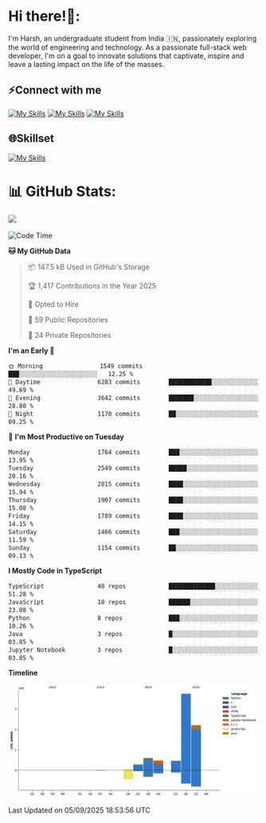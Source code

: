 
# Hi there!👋:
<p> I'm Harsh, an undergraduate student from India 🇮🇳, passionately exploring the world of engineering and technology. As a passionate full-stack web developer, I'm on a goal to innovate solutions that captivate, inspire and leave a lasting impact on the life of the masses. </p>

## ⚡Connect with me

[![My Skills](https://skillicons.dev/icons?i=gmail)](mailto:harshpandey.tech@gmail.com) [![My Skills](https://skillicons.dev/icons?i=linkedin)](https://linkedin.com/in/harsh3dev) [![My Skills](https://skillicons.dev/icons?i=twitter)](https://x.com/harshxai)

## 🌐Skillset
[![My Skills](https://skillicons.dev/icons?i=js,ts,react,nextjs,nodejs,tailwind,mongo,express,postgres,prisma,html,css,docker,aws,cpp,git,vscode,figma)](https://skillicons.dev)


# 📊 GitHub Stats:
![](https://komarev.com/ghpvc/?username=harsh3dev)

<!--START_SECTION:waka-->
![Code Time](http://img.shields.io/badge/Code%20Time-556%20hrs%2029%20mins-blue)

**🐱 My GitHub Data** 

> 📦 147.5 kB Used in GitHub's Storage 
 > 
> 🏆 1,417 Contributions in the Year 2025
 > 
> 💼 Opted to Hire
 > 
> 📜 59 Public Repositories 
 > 
> 🔑 24 Private Repositories 
 > 
**I'm an Early 🐤** 

```text
🌞 Morning                1549 commits        ███░░░░░░░░░░░░░░░░░░░░░░   12.25 % 
🌆 Daytime                6283 commits        ████████████░░░░░░░░░░░░░   49.69 % 
🌃 Evening                3642 commits        ███████░░░░░░░░░░░░░░░░░░   28.80 % 
🌙 Night                  1170 commits        ██░░░░░░░░░░░░░░░░░░░░░░░   09.25 % 
```
📅 **I'm Most Productive on Tuesday** 

```text
Monday                   1764 commits        ███░░░░░░░░░░░░░░░░░░░░░░   13.95 % 
Tuesday                  2549 commits        █████░░░░░░░░░░░░░░░░░░░░   20.16 % 
Wednesday                2015 commits        ████░░░░░░░░░░░░░░░░░░░░░   15.94 % 
Thursday                 1907 commits        ████░░░░░░░░░░░░░░░░░░░░░   15.08 % 
Friday                   1789 commits        ████░░░░░░░░░░░░░░░░░░░░░   14.15 % 
Saturday                 1466 commits        ███░░░░░░░░░░░░░░░░░░░░░░   11.59 % 
Sunday                   1154 commits        ██░░░░░░░░░░░░░░░░░░░░░░░   09.13 % 
```


**I Mostly Code in TypeScript** 

```text
TypeScript               40 repos            █████████████░░░░░░░░░░░░   51.28 % 
JavaScript               18 repos            ██████░░░░░░░░░░░░░░░░░░░   23.08 % 
Python                   8 repos             ███░░░░░░░░░░░░░░░░░░░░░░   10.26 % 
Java                     3 repos             █░░░░░░░░░░░░░░░░░░░░░░░░   03.85 % 
Jupyter Notebook         3 repos             █░░░░░░░░░░░░░░░░░░░░░░░░   03.85 % 
```



**Timeline**

![Lines of Code chart](https://raw.githubusercontent.com/harsh3dev/harsh3dev/main/assets/bar_graph.png)


 Last Updated on 05/09/2025 18:53:56 UTC
<!--END_SECTION:waka-->

